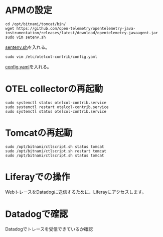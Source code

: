 # APMの設定
```
cd /opt/bitnami/tomcat/bin/
wget https://github.com/open-telemetry/opentelemetry-java-instrumentation/releases/latest/download/opentelemetry-javaagent.jar
sudo vim setenv.sh
```
[sentenv.sh](https://raw.githubusercontent.com/dd-shocnt/Datadog-Labs-jp/main/datadog-101-otel/Lab3/setenv.sh)を入れる。

```
sudo vim /etc/otelcol-contrib/config.yaml
```
[config.yaml](https://raw.githubusercontent.com/dd-shocnt/Datadog-Labs-jp/main/datadog-101-otel/Lab3/config.yaml)を入れる。

# OTEL collectorの再起動
```
sudo systemctl status otelcol-contrib.service
sudo systemctl restart otelcol-contrib.service
sudo systemctl status otelcol-contrib.service
```

# Tomcatの再起動
```
sudo /opt/bitnami/ctlscript.sh status tomcat
sudo /opt/bitnami/ctlscript.sh restart tomcat
sudo /opt/bitnami/ctlscript.sh status tomcat
```

# Liferayでの操作
WebトレースをDatadogに送信するために、Liferayにアクセスします。

# Datadogで確認
Datadogでトレースを受信できているか確認
